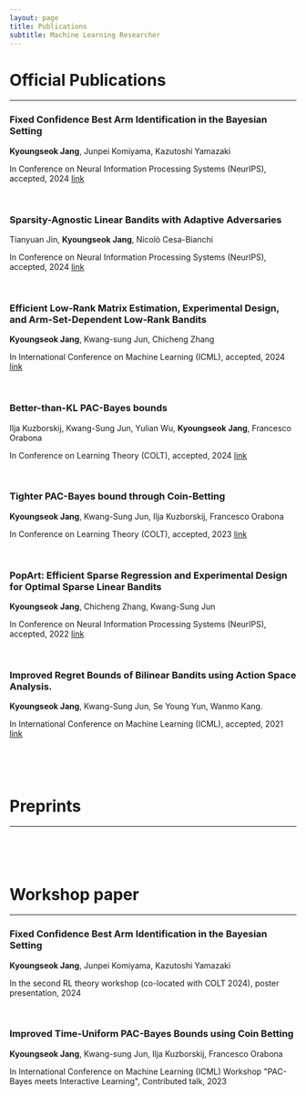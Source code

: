 ```yaml
---
layout: page
title: Publications
subtitle: Machine Learning Researcher
---
```


# Official Publications

_________________

### Fixed Confidence Best Arm Identification in the Bayesian Setting 

**Kyoungseok Jang**, Junpei Komiyama, Kazutoshi Yamazaki

In Conference on Neural Information Processing Systems (NeurIPS), accepted, 2024 [link](https://arxiv.org/abs/2402.10429)

&nbsp;

### Sparsity-Agnostic Linear Bandits with Adaptive Adversaries

Tianyuan Jin, **Kyoungseok Jang**, Nicolò Cesa-Bianchi

In Conference on Neural Information Processing Systems (NeurIPS), accepted, 2024 [link](https://arxiv.org/abs/2406.01192)

&nbsp;

### Efficient Low-Rank Matrix Estimation, Experimental Design, and Arm-Set-Dependent Low-Rank Bandits

**Kyoungseok Jang**, Kwang-sung Jun, Chicheng Zhang

In International Conference on Machine Learning (ICML), accepted, 2024 [link](https://arxiv.org/abs/2402.11156) 

&nbsp;

### Better-than-KL PAC-Bayes bounds

Ilja Kuzborskij, Kwang-Sung Jun, Yulian Wu, **Kyoungseok Jang**, Francesco Orabona

In Conference on Learning Theory (COLT), accepted, 2024 [link](https://arxiv.org/abs/2402.09201)

&nbsp;

### Tighter PAC-Bayes bound through Coin-Betting

**Kyoungseok Jang**, Kwang-Sung Jun, Ilja Kuzborskij, Francesco Orabona

In Conference on Learning Theory (COLT), accepted, 2023 [link](https://arxiv.org/abs/2302.05829) 

&nbsp;

### PopArt: Efficient Sparse Regression and Experimental Design for Optimal Sparse Linear Bandits

**Kyoungseok Jang**, Chicheng Zhang, Kwang-Sung Jun

In Conference on Neural Information Processing Systems (NeurIPS), accepted, 2022 [link](https://arxiv.org/abs/2210.15345)

&nbsp;

### Improved Regret Bounds of Bilinear Bandits using Action Space Analysis.

**Kyoungseok Jang**, Kwang-Sung Jun, Se Young Yun, Wanmo Kang.

In International Conference on Machine Learning (ICML), accepted, 2021 [link](https://proceedings.mlr.press/v139/jang21a.html)

&nbsp;

&nbsp;

# Preprints

_________________

&nbsp;

&nbsp;

# Workshop paper

_________________

### Fixed Confidence Best Arm Identification in the Bayesian Setting 

**Kyoungseok Jang**, Junpei Komiyama, Kazutoshi Yamazaki

In the second RL theory workshop (co-located with COLT 2024), poster presentation, 2024

&nbsp;

### Improved Time-Uniform PAC-Bayes Bounds using Coin Betting

**Kyoungseok Jang**, Kwang-sung Jun, Ilja Kuzborskij, Francesco Orabona

In International Conference on Machine Learning (ICML) Workshop "PAC-Bayes meets Interactive Learning", Contributed talk, 2023
